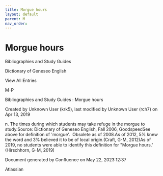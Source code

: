 ```yaml
---
title: Morgue hours
layout: default
parent: M
nav_order:
---
```


# Morgue hours

Bibliographies and Study Guides

Dictionary of Geneseo English

View All Entries

M-P

Bibliographies and Study Guides : Morgue hours

Created by  Unknown User (krk5), last modified by  Unknown User (rch7) on Apr 13, 2019

n. The times during which students may take refuge in the morgue to study.Source: Dictionary of Geneseo English, Fall 2006, GoodspeedSee above for definition of 'morgue'.  Obsolete as of 2008.As of 2012, 5% knew the word and 3% believed it to be of local origin.(Craft, G-M, 2012)As of 2019, no students were able to identify this definition for &quot;Morgue hours.&quot;(Hirschhorn, G-M, 2019)

Document generated by Confluence on May 22, 2023 12:37

Atlassian
